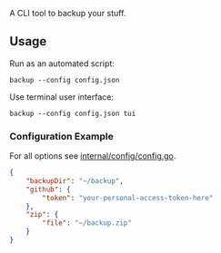 A CLI tool to backup your stuff.

## Usage

Run as an automated script:

```shell
backup --config config.json
```

Use terminal user interface:

```shell
backup --config config.json tui
```

### Configuration Example

For all options see [internal/config/config.go](internal/config/config.go).

```json
{
    "backupDir": "~/backup",
    "github": {
        "token": "your-personal-access-token-here"
    },
    "zip": {
        "file": "~/backup.zip"
    }
}
```
